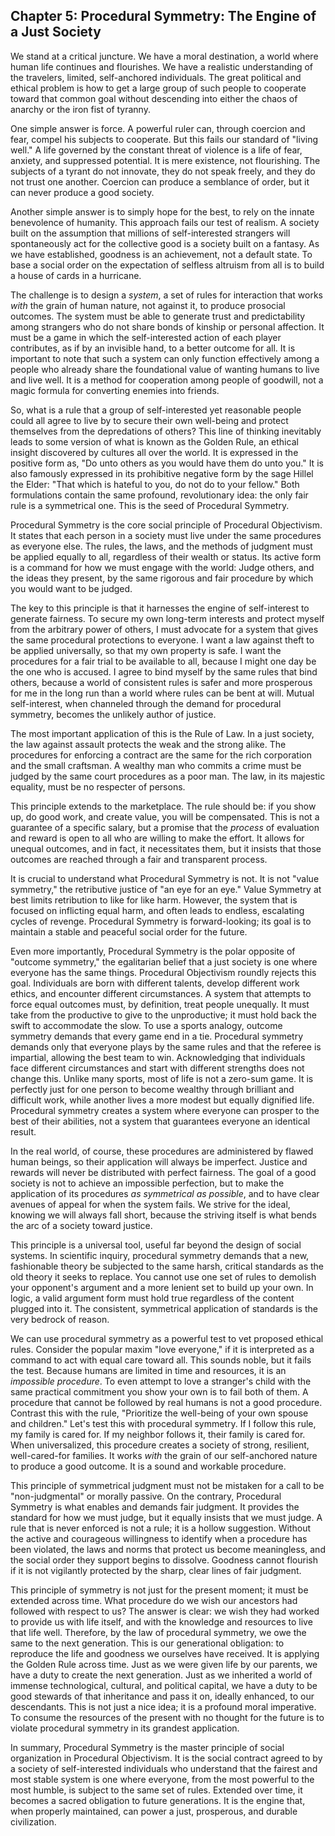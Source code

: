## Chapter 5: Procedural Symmetry: The Engine of a Just Society

We stand at a critical juncture. We have a moral destination, a world where human life continues and flourishes. We have a realistic understanding of the travelers, limited, self-anchored individuals. The great political and ethical problem is how to get a large group of such people to cooperate toward that common goal without descending into either the chaos of anarchy or the iron fist of tyranny.

One simple answer is force. A powerful ruler can, through coercion and fear, compel his subjects to cooperate. But this fails our standard of "living well." A life governed by the constant threat of violence is a life of fear, anxiety, and suppressed potential. It is mere existence, not flourishing. The subjects of a tyrant do not innovate, they do not speak freely, and they do not trust one another. Coercion can produce a semblance of order, but it can never produce a good society.

Another simple answer is to simply hope for the best, to rely on the innate benevolence of humanity. This approach fails our test of realism. A society built on the assumption that millions of self-interested strangers will spontaneously act for the collective good is a society built on a fantasy. As we have established, goodness is an achievement, not a default state. To base a social order on the expectation of selfless altruism from all is to build a house of cards in a hurricane.

The challenge is to design a *system*, a set of rules for interaction that works *with* the grain of human nature, not against it, to produce prosocial outcomes. The system must be able to generate trust and predictability among strangers who do not share bonds of kinship or personal affection. It must be a game in which the self-interested action of each player contributes, as if by an invisible hand, to a better outcome for all. It is important to note that such a system can only function effectively among a people who already share the foundational value of wanting humans to live and live well. It is a method for cooperation among people of goodwill, not a magic formula for converting enemies into friends.

So, what is a rule that a group of self-interested yet reasonable people could all agree to live by to secure their own well-being and protect themselves from the depredations of others? This line of thinking inevitably leads to some version of what is known as the Golden Rule, an ethical insight discovered by cultures all over the world. It is expressed in the positive form as, "Do unto others as you would have them do unto you." It is also famously expressed in its prohibitive negative form by the sage Hillel the Elder: "That which is hateful to you, do not do to your fellow." Both formulations contain the same profound, revolutionary idea: the only fair rule is a symmetrical one. This is the seed of Procedural Symmetry.

Procedural Symmetry is the core social principle of Procedural Objectivism. It states that each person in a society must live under the same procedures as everyone else. The rules, the laws, and the methods of judgment must be applied equally to all, regardless of their wealth or status. Its active form is a command for how we must engage with the world: Judge others, and the ideas they present, by the same rigorous and fair procedure by which you would want to be judged.

The key to this principle is that it harnesses the engine of self-interest to generate fairness. To secure my own long-term interests and protect myself from the arbitrary power of others, I must advocate for a system that gives the same procedural protections to everyone. I want a law against theft to be applied universally, so that my own property is safe. I want the procedures for a fair trial to be available to all, because I might one day be the one who is accused. I agree to bind myself by the same rules that bind others, because a world of consistent rules is safer and more prosperous for me in the long run than a world where rules can be bent at will. Mutual self-interest, when channeled through the demand for procedural symmetry, becomes the unlikely author of justice.

The most important application of this is the Rule of Law. In a just society, the law against assault protects the weak and the strong alike. The procedures for enforcing a contract are the same for the rich corporation and the small craftsman. A wealthy man who commits a crime must be judged by the same court procedures as a poor man. The law, in its majestic equality, must be no respecter of persons.

This principle extends to the marketplace. The rule should be: if you show up, do good work, and create value, you will be compensated. This is not a guarantee of a specific salary, but a promise that the *process* of evaluation and reward is open to all who are willing to make the effort. It allows for unequal outcomes, and in fact, it necessitates them, but it insists that those outcomes are reached through a fair and transparent process.

It is crucial to understand what Procedural Symmetry is not. It is not "value symmetry," the retributive justice of "an eye for an eye." Value Symmetry at best limits retribution to like for like harm. However, the system that is focused on inflicting equal harm, and often leads to endless, escalating cycles of revenge. Procedural Symmetry is forward-looking; its goal is to maintain a stable and peaceful social order for the future.

Even more importantly, Procedural Symmetry is the polar opposite of "outcome symmetry," the egalitarian belief that a just society is one where everyone has the same things. Procedural Objectivism roundly rejects this goal. Individuals are born with different talents, develop different work ethics, and encounter different circumstances. A system that attempts to force equal outcomes must, by definition, treat people unequally. It must take from the productive to give to the unproductive; it must hold back the swift to accommodate the slow. To use a sports analogy, outcome symmetry demands that every game end in a tie. Procedural symmetry demands only that everyone plays by the same rules and that the referee is impartial, allowing the best team to win. Acknowledging that individuals face different circumstances and start with different strengths does not change this. Unlike many sports, most of life is not a zero-sum game. It is perfectly just for one person to become wealthy through brilliant and difficult work, while another lives a more modest but equally dignified life. Procedural symmetry creates a system where everyone can prosper to the best of their abilities, not a system that guarantees everyone an identical result.

In the real world, of course, these procedures are administered by flawed human beings, so their application will always be imperfect. Justice and rewards will never be distributed with perfect fairness. The goal of a good society is not to achieve an impossible perfection, but to make the application of its procedures *as symmetrical as possible*, and to have clear avenues of appeal for when the system fails. We strive for the ideal, knowing we will always fall short, because the striving itself is what bends the arc of a society toward justice.

This principle is a universal tool, useful far beyond the design of social systems. In scientific inquiry, procedural symmetry demands that a new, fashionable theory be subjected to the same harsh, critical standards as the old theory it seeks to replace. You cannot use one set of rules to demolish your opponent's argument and a more lenient set to build up your own. In logic, a valid argument form must hold true regardless of the content plugged into it. The consistent, symmetrical application of standards is the very bedrock of reason.

We can use procedural symmetry as a powerful test to vet proposed ethical rules. Consider the popular maxim "love everyone," if it is interpreted as a command to act with equal care toward all. This sounds noble, but it fails the test. Because humans are limited in time and resources, it is an *impossible procedure*. To even attempt to love a stranger's child with the same practical commitment you show your own is to fail both of them. A procedure that cannot be followed by real humans is not a good procedure. Contrast this with the rule, "Prioritize the well-being of your own spouse and children." Let's test this with procedural symmetry. If I follow this rule, my family is cared for. If my neighbor follows it, their family is cared for. When universalized, this procedure creates a society of strong, resilient, well-cared-for families. It works *with* the grain of our self-anchored nature to produce a good outcome. It is a sound and workable procedure.

This principle of symmetrical judgment must not be mistaken for a call to be "non-judgmental" or morally passive. On the contrary, Procedural Symmetry is what enables and demands fair judgment. It provides the standard for how we must judge, but it equally insists that we must judge. A rule that is never enforced is not a rule; it is a hollow suggestion. Without the active and courageous willingness to identify when a procedure has been violated, the laws and norms that protect us become meaningless, and the social order they support begins to dissolve. Goodness cannot flourish if it is not vigilantly protected by the sharp, clear lines of fair judgment.

This principle of symmetry is not just for the present moment; it must be extended across time. What procedure do we wish our ancestors had followed with respect to us? The answer is clear: we wish they had worked to provide us with life itself, and with the knowledge and resources to live that life well. Therefore, by the law of procedural symmetry, we owe the same to the next generation. This is our generational obligation: to reproduce the life and goodness we ourselves have received. It is applying the Golden Rule across time. Just as we were given life by our parents, we have a duty to create the next generation. Just as we inherited a world of immense technological, cultural, and political capital, we have a duty to be good stewards of that inheritance and pass it on, ideally enhanced, to our descendants. This is not just a nice idea; it is a profound moral imperative. To consume the resources of the present with no thought for the future is to violate procedural symmetry in its grandest application.

In summary, Procedural Symmetry is the master principle of social organization in Procedural Objectivism. It is the social contract agreed to by a society of self-interested individuals who understand that the fairest and most stable system is one where everyone, from the most powerful to the most humble, is subject to the same set of rules. Extended over time, it becomes a sacred obligation to future generations. It is the engine that, when properly maintained, can power a just, prosperous, and durable civilization.